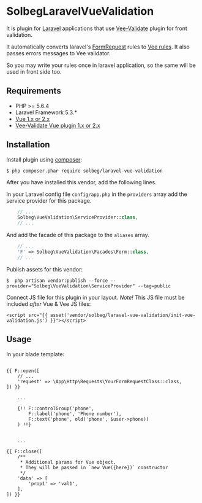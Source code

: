 # SolbegLaravelVueValidation

It is plugin for [Laravel](https://laravel.com/) applications
that use [Vee-Validate](http://vee-validate.logaretm.com/) plugin for front validation.

It automatically converts laravel's [FormRequest](https://laravel.com/docs/5.3/validation#form-request-validation)
rules to [Vee rules](http://vee-validate.logaretm.com/rules#syntax).
It also passes errors messages to Vee validator.

So you may write your rules once in laravel application,
so the same will be used in front side too.

## Requirements

- PHP >= 5.6.4
- Laravel Framework 5.3.*
- [Vue 1.x or 2.x](https://vuejs.org/)
- [Vee-Validate Vue plugin 1.x or 2.x](http://vee-validate.logaretm.com/#about)

## Installation

Install plugin using [composer](http://getcomposer.org):

```
$ php composer.phar require solbeg/laravel-vue-validation
```

After you have installed this vendor, add the following lines.

In your Laravel config file `config/app.php` in the `providers` array
add the service provider for this package.

```php
    // ...
    Solbeg\VueValidation\ServiceProvider::class,
    // ...
```

And add the facade of this package to the `aliases` array.

```php
    // ...
    'F' => Solbeg\VueValidation\Facades\Form::class,
    // ...
```

Publish assets for this vendor:

```
$  php artisan vendor:publish --force --provider="Solbeg\VueValidation\ServiceProvider" --tag=public
```

Connect JS file for this plugin in your layout.
*Note!* This JS file must be included *after* Vue & Vee JS files:

```twig
<script src="{{ asset('vendor/solbeg/laravel-vue-validation/init-vue-validation.js') }}"></script>
```

## Usage

In your blade template:

```twig

{{ F::open([
    // ...
    'request' => \App\Http\Requests\YourFormRequestClass::class,
]) }}

    ...

    {!! F::controlGroup('phone',
        F::label('phone', 'Phone number'),
        F::text('phone', old('phone', $user->phone))
    ) !!}


    ...

{{ F::close([
    /**
     * Additional params for Vue object.
     * They will be passed in `new Vue({here})` constructor
     */
    'data' => [
        'prop1' => 'val1',
    ],
]) }}

```

